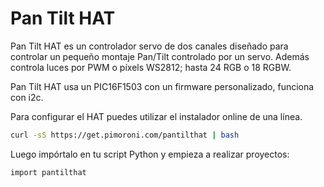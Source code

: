 <!--
---
name: Pan Tilt HAT
class: board
type: motor,led
formfactor: HAT
manufacturer: Pimoroni
description: A camera pan/tilt and lighting driver
url: https://shop.pimoroni.com/products/pan-tilt-hat
github: https://github.com/pimoroni/pantilt-hat
docs: https://docs.pimoroni.com/pantilthat
buy: https://shop.pimoroni.com/products/pan-tilt-hat
image: 'pantilthat.png'
pincount: 40
eeprom: yes
power:
  '2':
ground:
  '6':
  '9':
  '14':
  '20':
  '25':
  '30':
  '34':
  '39':
pin:
  '3':
    mode: i2c
  '5':
    mode: i2c
i2c:
  '0x15':
    name: Servo And Light Driver
    device: PIC16F1503
-->
# Pan Tilt HAT

Pan Tilt HAT es un controlador servo de dos canales diseñado para controlar un pequeño montaje Pan/Tilt controlado por un servo. Además controla luces por PWM o píxels WS2812; hasta 24 RGB o 18 RGBW.

Pan Tilt HAT usa un PIC16F1503 con un firmware personalizado, funciona con i2c.

Para configurar el HAT puedes utilizar el instalador online de una línea.

```bash
curl -sS https://get.pimoroni.com/pantilthat | bash
```
Luego impórtalo en tu script Python y empieza a realizar proyectos:

```bash
import pantilthat
```
